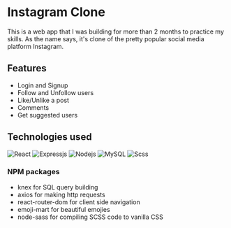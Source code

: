 # Instagram Clone

This is a web app that I was building for more than 2 months to practice my skills. As the name says, it's clone of
the pretty popular social media platform Instagram.

## Features
- Login and Signup 
- Follow and Unfollow users
- Like/Unlike a post
- Comments
- Get suggested users

## Technologies used

![React](https://img.shields.io/badge/React-20232A?style=for-the-badge&logo=react&logoColor=61DAFB)
![Expressjs](https://img.shields.io/badge/Express.js-000000?style=for-the-badge&logo=express&logoColor=white)
![Nodejs](https://img.shields.io/badge/Node.js-339933?style=for-the-badge&logo=nodedotjs&logoColor=white)
![MySQL](https://img.shields.io/badge/MySQL-00000F?style=for-the-badge&logo=mysql&logoColor=white)
![Scss](https://img.shields.io/badge/Sass-CC6699?style=for-the-badge&logo=sass&logoColor=white)

### NPM packages
- knex for SQL query building
- axios for making http requests
- react-router-dom for client side navigation
- emoji-mart for beautiful emojies
- node-sass for compiling SCSS code to vanilla CSS